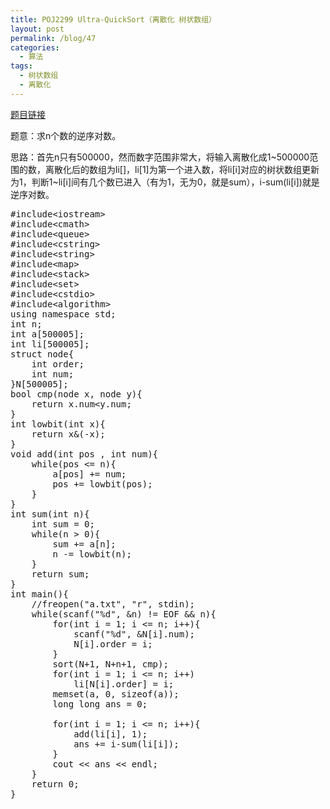```yaml
---
title: POJ2299 Ultra-QuickSort（离散化 树状数组）
layout: post
permalink: /blog/47
categories:
  - 算法
tags:
  - 树状数组
  - 离散化
---
```

<a href="http://poj.org/problem?id=2299" target="_blank">题目链接</a>

题意：求n个数的逆序对数。

思路：首先n只有500000，然而数字范围非常大，将输入离散化成1~500000范围的数，离散化后的数组为li[]，li[1]为第一个进入数，将li[i]对应的树状数组更新为1，判断1~li[i]间有几个数已进入（有为1，无为0，就是sum），i-sum(li[i])就是逆序对数。

<pre class="brush: cpp; title: ; notranslate" title="">#include&lt;iostream&gt;
#include&lt;cmath&gt;
#include&lt;queue&gt;
#include&lt;cstring&gt;
#include&lt;string&gt;
#include&lt;map&gt;
#include&lt;stack&gt;
#include&lt;set&gt;
#include&lt;cstdio&gt;
#include&lt;algorithm&gt;
using namespace std;
int n;
int a[500005];
int li[500005];
struct node{
    int order;
    int num;
}N[500005];
bool cmp(node x, node y){
    return x.num&lt;y.num;
}
int lowbit(int x){
    return x&(-x);
}
void add(int pos , int num){
    while(pos &lt;= n){
        a[pos] += num;
        pos += lowbit(pos);
    }
}
int sum(int n){
    int sum = 0;
    while(n &gt; 0){
        sum += a[n];
        n -= lowbit(n);
    }
    return sum;
}
int main(){
    //freopen("a.txt", "r", stdin);
    while(scanf("%d", &n) != EOF && n){
        for(int i = 1; i &lt;= n; i++){
            scanf("%d", &N[i].num);
            N[i].order = i;
        }
        sort(N+1, N+n+1, cmp);
        for(int i = 1; i &lt;= n; i++)
            li[N[i].order] = i;
        memset(a, 0, sizeof(a));
        long long ans = 0;

        for(int i = 1; i &lt;= n; i++){
            add(li[i], 1);
            ans += i-sum(li[i]);
        }
        cout &lt;&lt; ans &lt;&lt; endl;
    }
    return 0;
}
</pre>